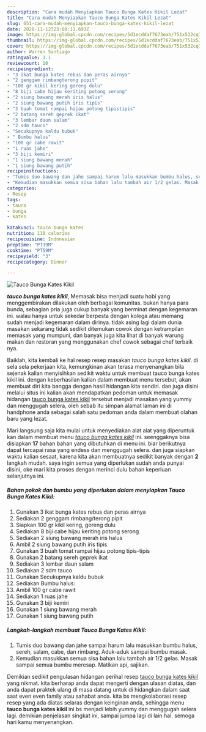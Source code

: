 ```yaml
---
description: "Cara mudah Menyiapkan Tauco Bunga Kates Kikil Lezat"
title: "Cara mudah Menyiapkan Tauco Bunga Kates Kikil Lezat"
slug: 651-cara-mudah-menyiapkan-tauco-bunga-kates-kikil-lezat
date: 2020-11-12T23:08:11.693Z
image: https://img-global.cpcdn.com/recipes/5d1ecddaf7673eab/751x532cq70/tauco-bunga-kates-kikil-foto-resep-utama.jpg
thumbnail: https://img-global.cpcdn.com/recipes/5d1ecddaf7673eab/751x532cq70/tauco-bunga-kates-kikil-foto-resep-utama.jpg
cover: https://img-global.cpcdn.com/recipes/5d1ecddaf7673eab/751x532cq70/tauco-bunga-kates-kikil-foto-resep-utama.jpg
author: Warren Santiago
ratingvalue: 3.1
reviewcount: 10
recipeingredient:
- "3 ikat bunga kates rebus dan peras airnya"
- "2 genggam rimbangterong pipit"
- "100 gr kikil kering goreng dulu"
- "8 biji cabe hijau keriting potong serong"
- "2 siung bawang merah iris halus"
- "2 siung bawang putih iris tipis"
- "3 buah tomat rampai hijau potong tipistipis"
- "2 batang sereh geprek ikat"
- "3 lembar daun salam"
- "2 sdm tauco"
- "Secukupnya kaldu bubuk"
- " Bumbu halus"
- "100 gr cabe rawit"
- "1 ruas jahe"
- "3 biji kemiri"
- "1 siung bawang merah"
- "1 siung bawang putih"
recipeinstructions:
- "Tumis duo bawang dan jahe sampai harum lalu masukkan bumbu halus, sereh, salam, cabe, dan rimbang. Aduk-aduk sampai bumbu masak."
- "Kemudian masukkan semua sisa bahan lalu tambah air 1/2 gelas. Masak sampai semua bumbu meresap. Matikan api, sajikan."
categories:
- Resep
tags:
- tauco
- bunga
- kates

katakunci: tauco bunga kates 
nutrition: 110 calories
recipecuisine: Indonesian
preptime: "PT39M"
cooktime: "PT59M"
recipeyield: "3"
recipecategory: Dinner

---
```



![Tauco Bunga Kates Kikil](https://img-global.cpcdn.com/recipes/5d1ecddaf7673eab/751x532cq70/tauco-bunga-kates-kikil-foto-resep-utama.jpg)

<b><i>tauco bunga kates kikil</i></b>, Memasak bisa menjadi suatu hobi yang menggembirakan dilakukan oleh berbagai komunitas. bukan hanya para bunda, sebagian pria juga cukup banyak yang berminat dengan kegemaran ini. walau hanya untuk sekedar berpesta dengan kolega atau memang sudah menjadi kegemaran dalam dirinya. tidak asing lagi dalam dunia masakan sekarang tidak sedikit ditemukan cowok dengan ketrampilan memasak yang mumpuni, dan banyak juga kita lihat di banyak warung makan dan restoran yang menggunakan chef cowok sebagai chef terbaik nya.

Baiklah, kita kembali ke hal resep resep masakan <i>tauco bunga kates kikil</i>. di sela sela pekerjaan kita, kemungkinan akan terasa menyenangkan bila sejenak kalian menyisihkan sedikit waktu untuk membuat tauco bunga kates kikil ini. dengan keberhasilan kalian dalam membuat menu tersebut, akan membuat diri kita bangga dengan hasil hidangan kita sendiri. dan juga disini melalui situs ini kalian akan mendapatkan pedoman untuk memasak hidangan <u>tauco bunga kates kikil</u> tersebut menjadi masakan yang yummy dan menggugah selera, oleh sebab itu simpan alamat laman ini di handphone anda sebagai salah satu pedoman anda dalam membuat olahan baru yang lezat.




Mari langsung saja kita mulai untuk menyediakan alat alat yang diperuntuk kan dalam membuat menu <u><i>tauco bunga kates kikil</i></u> ini. seenggaknya bisa disiapkan <b>17</b> bahan bahan yang dibutuhkan di menu ini. biar berikutnya dapat tercapai rasa yang endess dan menggugah selera. dan juga siapkan waktu kalian sesaat, karena kita akan membuatnya sedikit banyak dengan <b>2</b> langkah mudah. saya ingin semua yang diperlukan sudah anda punyai disini, oke mari kita proses dengan merinci dulu bahan keperluan selanjutnya ini.

<!--inarticleads1-->

##### Bahan pokok dan bumbu yang diperlukan dalam menyiapkan Tauco Bunga Kates Kikil:

1. Gunakan 3 ikat bunga kates rebus dan peras airnya
1. Sediakan 2 genggam rimbang/terong pipit
1. Siapkan 100 gr kikil kering, goreng dulu
1. Sediakan 8 biji cabe hijau keriting potong serong
1. Sediakan 2 siung bawang merah iris halus
1. Ambil 2 siung bawang putih iris tipis
1. Gunakan 3 buah tomat rampai hijau potong tipis-tipis
1. Gunakan 2 batang sereh geprek ikat
1. Sediakan 3 lembar daun salam
1. Sediakan 2 sdm tauco
1. Gunakan Secukupnya kaldu bubuk
1. Sediakan  Bumbu halus:
1. Ambil 100 gr cabe rawit
1. Sediakan 1 ruas jahe
1. Gunakan 3 biji kemiri
1. Gunakan 1 siung bawang merah
1. Gunakan 1 siung bawang putih




<!--inarticleads2-->

##### Langkah-langkah membuat Tauco Bunga Kates Kikil:

1. Tumis duo bawang dan jahe sampai harum lalu masukkan bumbu halus, sereh, salam, cabe, dan rimbang. Aduk-aduk sampai bumbu masak.
1. Kemudian masukkan semua sisa bahan lalu tambah air 1/2 gelas. Masak sampai semua bumbu meresap. Matikan api, sajikan.




Demikian sedikit pengulasan hidangan perihal resep <u>tauco bunga kates kikil</u> yang nikmat. kita berharap anda dapat mengerti dengan ulasan diatas, dan anda dapat praktek ulang di masa datang untuk di hidangkan dalam saat saat even even family atau sahabat anda. kita bs mengkolaborasi resep resep yang ada diatas selaras dengan keinginan anda, sehingga menu <b>tauco bunga kates kikil</b> ini bs menjadi lebih yummy dan menggugah selera lagi. demikian penjelasan singkat ini, sampai jumpa lagi di lain hal. semoga hari kamu menyenangkan.
